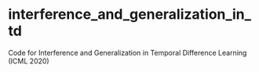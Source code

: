# interference_and_generalization_in_td
Code for Interference and Generalization in Temporal Difference Learning (ICML 2020)
